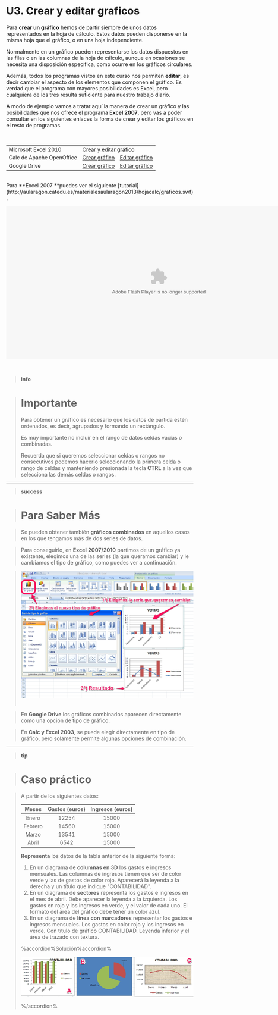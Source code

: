 # U3. Crear y editar graficos

Para **crear un gráfico** hemos de partir siempre de unos datos representados en la hoja de cálculo. Estos datos pueden disponerse en la misma hoja que el gráfico, o en una hoja independiente.

Normalmente en un gráfico pueden representarse los datos dispuestos en las filas o en las columnas de la hoja de cálculo, aunque en ocasiones se necesita una disposición específica, como ocurre en los gráficos circulares.

Además, todos los programas vistos en este curso nos permiten **editar**, es decir cambiar el aspecto de los elementos que componen el gráfico. Es verdad que el programa con mayores posibilidades es Excel, pero cualquiera de los tres resulta suficiente para nuestro trabajo diario.

A modo de ejemplo vamos a tratar aquí la manera de crear un gráfico y las posibilidades que nos ofrece el programa **Excel 2007**, pero vas a poder consultar en los siguientes enlaces la forma de crear y editar los gráficos en el resto de programas.

 
<table>
  <tr>
    <td>Microsoft Excel 2010</td>
    <td colspan="2"><a href="http://office.microsoft.com/es-hn/excel-help/como-crear-un-grafico-basico-en-excel-2010-RZ102559017.aspx">Crear y editar gráfico</a></td>
  </tr>
  <tr>
    <td>Calc de Apache OpenOffice</td>
    <td><a href="http://wiki.open-office.es/Insertar_un_grafico_en_cinco_sencillos_pasos_en_OpenOffice_Calc">Crear gráfico</a></td>
    <td><a href="http://wiki.open-office.es/Modificar_un_grafico_en_OpenOffice_Calc">Editar gráfico</a></td>
  </tr>
  <tr>
    <td>Google Drive</td>
    <td><a href="https://support.google.com/drive/answer/63728?hl=es">Crear gráfico</a></td>
    <td><a href="https://support.google.com/drive/answer/63824?hl=es">Editar gráfico</a></td>
  </tr>
</table>

<br>
Para **Excel 2007 **puedes ver el siguiente [tutorial](http://aularagon.catedu.es/materialesaularagon2013/hojacalc/graficos.swf).

<object data="http://aularagon.catedu.es/materialesaularagon2013/hojacalc/graficos.swf" height="411" style="display: block; margin-left: auto; margin-right: auto;" type="application/x-shockwave-flash" width="822"><param name="src" value="http://aularagon.catedu.es/materialesaularagon2013/hojacalc/graficos.swf"/></object>

 
>**info**

># Importante
>
>Para obtener un gráfico es necesario que los datos de partida estén ordenados, es decir, agrupados y formando un rectángulo.
>
>Es muy importante no incluir en el rango de datos celdas vacías o combinadas.
>
>Recuerda que si queremos seleccionar celdas o rangos no consecutivos podemos hacerlo seleccionando la primera celda o rango de celdas y manteniendo presionada la tecla **CTRL** a la vez que selecciona las demás celdas o rangos.

___

>**success**

># Para Saber Más

>Se pueden obtener también **gráficos combinados** en aquellos casos en los que tengamos más de dos series de datos.

>Para conseguirlo, en **Excel** **2007/2010** partimos de un gráfico ya existente, elegimos una de las series (la que queramos cambiar) y le cambiamos el tipo de gráfico, como puedes ver a continuación.

>![3_13: Captura de pantalla propia - Gráficos combinados](img/Figura_3_13.jpg) 

>En **Google Drive** los gráficos combinados aparecen directamente como una opción de tipo de gráfico.

>En **Calc y Excel 2003**, se puede elegir directamente en tipo de gráfico, pero solamente permite algunas opciones de combinación.

___

> **tip**

># Caso práctico

>A partir de los siguientes datos:
>
>|  Meses  | Gastos (euros) | Ingresos (euros) |
>|:-------:|:--------------:|:----------------:|
>|  Enero  |     12254      |      15000       |
>| Febrero |     14560      |      15000       |
>|  Marzo  |     13541      |      15000       |
>|  Abril  |      6542      |      15000       |
>
>**Representa** los datos de la tabla anterior de la siguiente forma:
>
>1. En un diagrama de **columnas en 3D** los gastos e ingresos mensuales. Las columnas de ingresos tienen que ser de color verde y las de gastos de color rojo. Aparecerá la leyenda a la derecha y un título que indique "CONTABILIDAD".
>1. En un diagrama de **sectores** representa los gastos e ingresos en el mes de abril. Debe aparecer la leyenda a la izquierda. Los gastos en rojo y los ingresos en verde, y el valor de cada uno. El formato del área del gráfico debe tener un color azul.
>1. En un diagrama de **línea con marcadores** representar los gastos e ingresos mensuales. Los gastos en color rojo y los ingresos en verde. Con título de gráfico CONTABILIDAD. Leyenda inferior y el área de trazado con textura.
>
>%accordion%Solución%accordion%
>
>![](img/Figura_autoev2.jpg)
>
>%/accordion%

